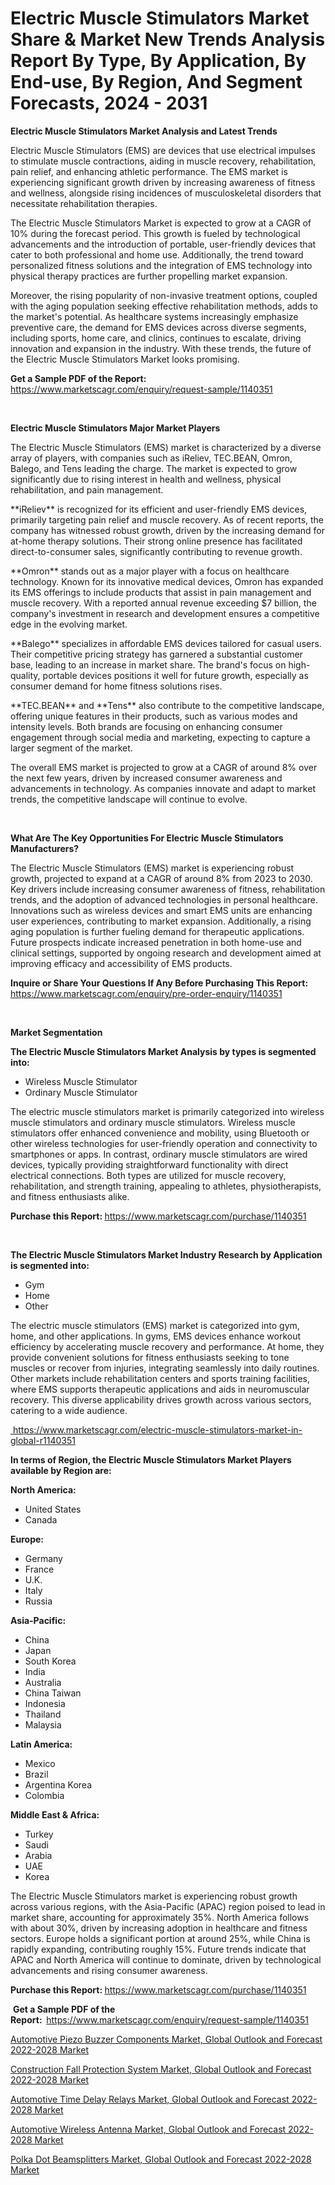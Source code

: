 <p><h1>Electric Muscle Stimulators Market Share & Market New Trends Analysis Report By Type, By Application, By End-use, By Region, And Segment Forecasts, 2024 - 2031</h1></p><p><strong>Electric Muscle Stimulators Market Analysis and Latest Trends</strong></p>
<p><p>Electric Muscle Stimulators (EMS) are devices that use electrical impulses to stimulate muscle contractions, aiding in muscle recovery, rehabilitation, pain relief, and enhancing athletic performance. The EMS market is experiencing significant growth driven by increasing awareness of fitness and wellness, alongside rising incidences of musculoskeletal disorders that necessitate rehabilitation therapies.</p><p>The Electric Muscle Stimulators Market is expected to grow at a CAGR of 10% during the forecast period. This growth is fueled by technological advancements and the introduction of portable, user-friendly devices that cater to both professional and home use. Additionally, the trend toward personalized fitness solutions and the integration of EMS technology into physical therapy practices are further propelling market expansion.</p><p>Moreover, the rising popularity of non-invasive treatment options, coupled with the aging population seeking effective rehabilitation methods, adds to the market's potential. As healthcare systems increasingly emphasize preventive care, the demand for EMS devices across diverse segments, including sports, home care, and clinics, continues to escalate, driving innovation and expansion in the industry. With these trends, the future of the Electric Muscle Stimulators Market looks promising.</p></p>
<p><strong>Get a Sample PDF of the Report:&nbsp;</strong> <a href="https://www.marketscagr.com/enquiry/request-sample/1140351?utm_campaign=1128&utm_medium=2&utm_source=Github&utm_content=ia&utm_term=14102024&utm_id=electric-muscle-stimulators">https://www.marketscagr.com/enquiry/request-sample/1140351</a></p>
<p>&nbsp;</p>
<p><strong>Electric Muscle Stimulators Major Market Players</strong></p>
<p><p>The Electric Muscle Stimulators (EMS) market is characterized by a diverse array of players, with companies such as iReliev, TEC.BEAN, Omron, Balego, and Tens leading the charge. The market is expected to grow significantly due to rising interest in health and wellness, physical rehabilitation, and pain management.</p><p>**iReliev** is recognized for its efficient and user-friendly EMS devices, primarily targeting pain relief and muscle recovery. As of recent reports, the company has witnessed robust growth, driven by the increasing demand for at-home therapy solutions. Their strong online presence has facilitated direct-to-consumer sales, significantly contributing to revenue growth.</p><p>**Omron** stands out as a major player with a focus on healthcare technology. Known for its innovative medical devices, Omron has expanded its EMS offerings to include products that assist in pain management and muscle recovery. With a reported annual revenue exceeding $7 billion, the company's investment in research and development ensures a competitive edge in the evolving market.</p><p>**Balego** specializes in affordable EMS devices tailored for casual users. Their competitive pricing strategy has garnered a substantial customer base, leading to an increase in market share. The brand's focus on high-quality, portable devices positions it well for future growth, especially as consumer demand for home fitness solutions rises.</p><p>**TEC.BEAN** and **Tens** also contribute to the competitive landscape, offering unique features in their products, such as various modes and intensity levels. Both brands are focusing on enhancing consumer engagement through social media and marketing, expecting to capture a larger segment of the market.</p><p>The overall EMS market is projected to grow at a CAGR of around 8% over the next few years, driven by increased consumer awareness and advancements in technology. As companies innovate and adapt to market trends, the competitive landscape will continue to evolve.</p></p>
<p>&nbsp;</p>
<p><strong>What Are The Key Opportunities For Electric Muscle Stimulators Manufacturers?</strong></p>
<p><p>The Electric Muscle Stimulators (EMS) market is experiencing robust growth, projected to expand at a CAGR of around 8% from 2023 to 2030. Key drivers include increasing consumer awareness of fitness, rehabilitation trends, and the adoption of advanced technologies in personal healthcare. Innovations such as wireless devices and smart EMS units are enhancing user experiences, contributing to market expansion. Additionally, a rising aging population is further fueling demand for therapeutic applications. Future prospects indicate increased penetration in both home-use and clinical settings, supported by ongoing research and development aimed at improving efficacy and accessibility of EMS products.</p></p>
<p><strong>Inquire or Share Your Questions If Any Before Purchasing This Report:</strong> <a href="https://www.marketscagr.com/enquiry/pre-order-enquiry/1140351?utm_campaign=1128&utm_medium=2&utm_source=Github&utm_content=ia&utm_term=14102024&utm_id=electric-muscle-stimulators">https://www.marketscagr.com/enquiry/pre-order-enquiry/1140351</a></p>
<p>&nbsp;</p>
<p><strong>Market Segmentation</strong></p>
<p><strong>The Electric Muscle Stimulators Market Analysis by types is segmented into:</strong></p>
<p><ul><li>Wireless Muscle Stimulator</li><li>Ordinary Muscle Stimulator</li></ul></p>
<p><p>The electric muscle stimulators market is primarily categorized into wireless muscle stimulators and ordinary muscle stimulators. Wireless muscle stimulators offer enhanced convenience and mobility, using Bluetooth or other wireless technologies for user-friendly operation and connectivity to smartphones or apps. In contrast, ordinary muscle stimulators are wired devices, typically providing straightforward functionality with direct electrical connections. Both types are utilized for muscle recovery, rehabilitation, and strength training, appealing to athletes, physiotherapists, and fitness enthusiasts alike.</p></p>
<p><strong>Purchase this Report:&nbsp;</strong><a href="https://www.marketscagr.com/purchase/1140351?utm_campaign=1128&utm_medium=2&utm_source=Github&utm_content=ia&utm_term=14102024&utm_id=electric-muscle-stimulators">https://www.marketscagr.com/purchase/1140351</a></p>
<p>&nbsp;</p>
<p><strong>The Electric Muscle Stimulators Market Industry Research by Application is segmented into:</strong></p>
<p><ul><li>Gym</li><li>Home</li><li>Other</li></ul></p>
<p><p>The electric muscle stimulators (EMS) market is categorized into gym, home, and other applications. In gyms, EMS devices enhance workout efficiency by accelerating muscle recovery and performance. At home, they provide convenient solutions for fitness enthusiasts seeking to tone muscles or recover from injuries, integrating seamlessly into daily routines. Other markets include rehabilitation centers and sports training facilities, where EMS supports therapeutic applications and aids in neuromuscular recovery. This diverse applicability drives growth across various sectors, catering to a wide audience.</p></p>
<p><a href="https://www.marketscagr.com/electric-muscle-stimulators-market-in-global-r1140351?utm_campaign=1128&utm_medium=2&utm_source=Github&utm_content=ia&utm_term=14102024&utm_id=electric-muscle-stimulators">&nbsp;https://www.marketscagr.com/electric-muscle-stimulators-market-in-global-r1140351</a></p>
<p><strong>In terms of Region, the Electric Muscle Stimulators Market Players available by Region are:</strong></p>
<p>
    <p> <strong> North America: </strong>
        <ul>
            <li>United States</li>
            <li>Canada</li>
        </ul>
        </p> 
    <p> <strong> Europe: </strong>
        <ul>
            <li>Germany</li>
            <li>France</li>
            <li>U.K.</li>
            <li>Italy</li>
            <li>Russia</li>
        </ul>
        </p> 
    <p> <strong> Asia-Pacific: </strong>
        <ul>
            <li>China</li>
            <li>Japan</li>
            <li>South Korea</li>
            <li>India</li>
            <li>Australia</li>
            <li>China Taiwan</li>
            <li>Indonesia</li>
            <li>Thailand</li>
            <li>Malaysia</li>
        </ul>
        </p> 
    <p> <strong> Latin America: </strong>
        <ul>
            <li>Mexico</li>
            <li>Brazil</li>
            <li>Argentina Korea</li>
            <li>Colombia</li>
        </ul>
        </p> 
    <p> <strong> Middle East & Africa: </strong>
        <ul>
            <li>Turkey</li>
            <li>Saudi</li>
            <li>Arabia</li>
            <li>UAE</li>
            <li>Korea</li>
        </ul>
    </p>
    </p>
<p><p>The Electric Muscle Stimulators market is experiencing robust growth across various regions, with the Asia-Pacific (APAC) region poised to lead in market share, accounting for approximately 35%. North America follows with about 30%, driven by increasing adoption in healthcare and fitness sectors. Europe holds a significant portion at around 25%, while China is rapidly expanding, contributing roughly 15%. Future trends indicate that APAC and North America will continue to dominate, driven by technological advancements and rising consumer awareness.</p></p>
<p><strong>Purchase this Report: </strong><a href="https://www.marketscagr.com/purchase/1140351?utm_campaign=1128&utm_medium=2&utm_source=Github&utm_content=ia&utm_term=14102024&utm_id=electric-muscle-stimulators">https://www.marketscagr.com/purchase/1140351</a></p>
<p>&nbsp;<strong>Get a Sample PDF of the Report:&nbsp;&nbsp;</strong><a href="https://www.marketscagr.com/enquiry/request-sample/1140351?utm_campaign=1128&utm_medium=2&utm_source=Github&utm_content=ia&utm_term=14102024&utm_id=electric-muscle-stimulators">https://www.marketscagr.com/enquiry/request-sample/1140351</a></p>
<p><strong></strong></p>
<p><p><a href="https://www.linkedin.com/pulse/competitive-intelligence-automotive-piezo-buzzer-components-market-go82f?utm_campaign=1128&utm_medium=2&utm_source=Github&utm_content=ia&utm_term=14102024&utm_id=electric-muscle-stimulators">Automotive Piezo Buzzer Components Market, Global Outlook and Forecast 2022-2028 Market</a></p><p><a href="https://www.linkedin.com/pulse/insights-construction-fall-protection-system-market-global-xx3if?utm_campaign=1128&utm_medium=2&utm_source=Github&utm_content=ia&utm_term=14102024&utm_id=electric-muscle-stimulators">Construction Fall Protection System Market, Global Outlook and Forecast 2022-2028 Market</a></p><p><a href="https://www.linkedin.com/pulse/insights-automotive-time-delay-relays-market-global-outlook-forecast-szz8f?utm_campaign=1128&utm_medium=2&utm_source=Github&utm_content=ia&utm_term=14102024&utm_id=electric-muscle-stimulators">Automotive Time Delay Relays Market, Global Outlook and Forecast 2022-2028 Market</a></p><p><a href="https://www.linkedin.com/pulse/market-insights-global-automotive-wireless-antenna-outlook-d4vuf?utm_campaign=1128&utm_medium=2&utm_source=Github&utm_content=ia&utm_term=14102024&utm_id=electric-muscle-stimulators">Automotive Wireless Antenna Market, Global Outlook and Forecast 2022-2028 Market</a></p><p><a href="https://www.linkedin.com/pulse/booming-polka-dot-beamsplitters-market-global-outlook-forecast-eztmf?utm_campaign=1128&utm_medium=2&utm_source=Github&utm_content=ia&utm_term=14102024&utm_id=electric-muscle-stimulators">Polka Dot Beamsplitters Market, Global Outlook and Forecast 2022-2028 Market</a></p></p>